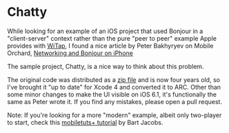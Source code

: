 Chatty
======

While looking for an example of an iOS project that used Bonjour in a "client-server" context rather than the pure "peer to peer" example Apple provides with [WiTap](http://developer.apple.com/library/ios/#samplecode/WiTap/Introduction/Intro.html), I found a nice article by Peter Bakhyryev on Mobile Orchard, [Networking and Bonjour on iPhone](http://mobileorchard.com/tutorial-networking-and-bonjour-on-iphone) 

The sample project, Chatty, is a nice way to think about this problem.

The original code was distributed as a [zip file](http://www.mobileorchard.com/wp-content/uploads/2009/05/chatty.zip) and is now four years old, so I've brought it "up to date" for Xcode 4 and converted it to ARC. Other than some minor changes to make the UI visible on iOS 6.1, it's functionally the same as Peter wrote it. If you find any mistakes, please open a pull request.

Note: If you're looking for a more "modern" example, albeit only two-player to start, check this [mobiletuts+ tutorial](http://mobile.tutsplus.com/tutorials/iphone/creating-a-networked-game-with-bonjour-part-1/) by Bart Jacobs.